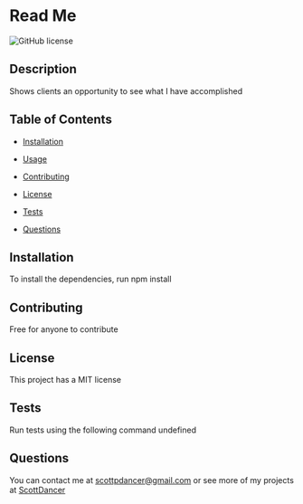 # Read Me
![GitHub license](https://img.shields.io/badge/license-MIT-blue.svg)

## Description
Shows clients an opportunity to see what I have accomplished

## Table of Contents
* [Installation](#instalation)

* [Usage](#usage)

* [Contributing](#contributing)

* [License](#license)

* [Tests](#tests)

* [Questions](#questions)

## Installation
To install the dependencies, run npm install

## Contributing
Free for anyone to contribute

## License
This project has a MIT license

## Tests

Run tests using the following command undefined

## Questions

You can contact me at scottpdancer@gmail.com or see more of my projects at [ScottDancer](https://github.com/ScottDancer)

